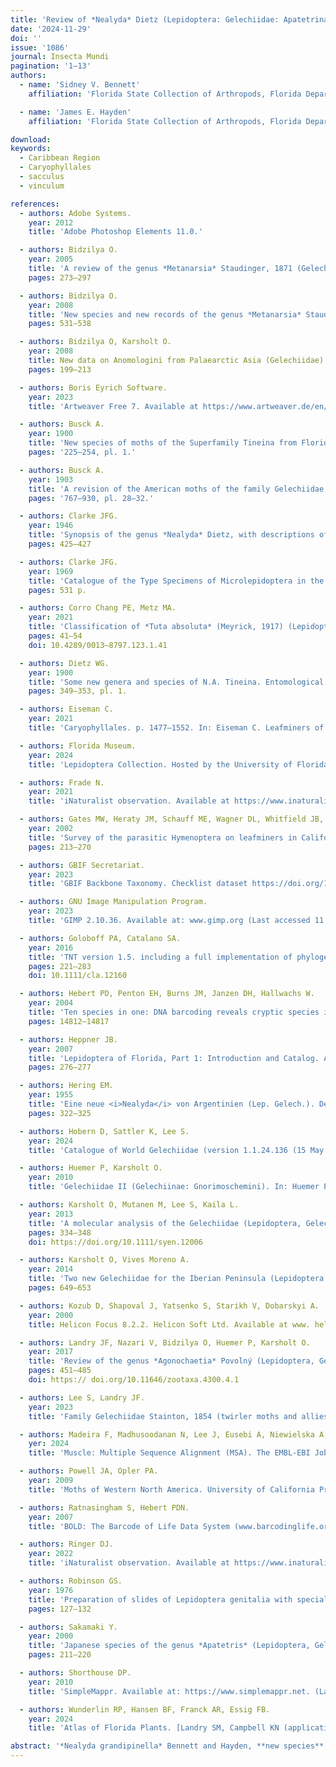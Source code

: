 ```yaml
---
title: 'Review of *Nealyda* Dietz (Lepidoptera: Gelechiidae: Apatetrinae) with description of a new species from the Florida Keys'
date: '2024-11-29'
doi: ''
issue: '1086'
journal: Insecta Mundi
pagination: '1–13'
authors:
  - name: 'Sidney V. Bennett'
    affiliation: 'Florida State Collection of Arthropods, Florida Department of Agriculture – Division of Plant Industry, 1911 SW 34th St., Gainesville, FL 32608 USA'

  - name: 'James E. Hayden'
    affiliation: 'Florida State Collection of Arthropods, Florida Department of Agriculture – Division of Plant Industry, 1911 SW 34th St., Gainesville, FL 32608 USA'

download:
keywords:
  - Caribbean Region
  - Caryophyllales
  - sacculus
  - vinculum

references:
  - authors: Adobe Systems.
    year: 2012
    title: 'Adobe Photoshop Elements 11.0.'

  - authors: Bidzilya O.
    year: 2005
    title: 'A review of the genus *Metanarsia* Staudinger, 1871 (Gelechiidae). Nota Lepidopterologica 27(4)'
    pages: 273–297

  - authors: Bidzilya O.
    year: 2008
    title: 'New species and new records of the genus *Metanarsia* Staudinger, 1871 (Lepidoptera: Gelechiidae). SHILAP Revista de Lepidopterología 36(144)'
    pages: 531–538

  - authors: Bidzilya O, Karsholt O.
    year: 2008
    title: New data on Anomologini from Palaearctic Asia (Gelechiidae). Nota Lepidopterologica 31(2)
    pages: 199–213

  - authors: Boris Eyrich Software.
    year: 2023
    title: 'Artweaver Free 7. Available at https://www.artweaver.de/en/help/217 (Last accessed 11 Oct 2024.)'

  - authors: Busck A.
    year: 1900
    title: 'New species of moths of the Superfamily Tineina from Florida. Proceedings of the United States National Museum 23(1208)'
    pages: '225–254, pl. 1.'

  - authors: Busck A.
    year: 1903
    title: 'A revision of the American moths of the family Gelechiidae, with descriptions of new species. Proceedings of the United States National Museum 25(1304)'
    pages: '767–930, pl. 28–32.'

  - authors: Clarke JFG.
    year: 1946
    title: 'Synopsis of the genus *Nealyda* Dietz, with descriptions of new species (Gelechiidae: Lepidoptera). Journal of the Washington Academy of Sciences 36(12)'
    pages: 425–427

  - authors: Clarke JFG.
    year: 1969
    title: 'Catalogue of the Type Specimens of Microlepidoptera in the British Museum (Natural History) described by Edward Meyrick. Vol. 7, Gelechiidae (D–Z). Trustees of the British Museum (Natural History); London.'
    pages: 531 p.

  - authors: Corro Chang PE, Metz MA.
    year: 2021
    title: 'Classification of *Tuta absoluta* (Meyrick, 1917) (Lepidoptera: Gelechiidae: Gelechiinae: Gnorimoschemini) based on cladistic analysis of morphology. Proceedings of the Entomological Society of Washington 123(1)'
    pages: 41–54
    doi: 10.4289/0013–8797.123.1.41

  - authors: Dietz WG.
    year: 1900
    title: 'Some new genera and species of N.A. Tineina. Entomological News and Proceedings of the Entomological Section 11(2)'
    pages: 349–353, pl. 1.

  - authors: Eiseman C.
    year: 2021
    title: 'Caryophyllales. p. 1477–1552. In: Eiseman C. Leafminers of North America. Second edition. Published by the author.'

  - authors: Florida Museum.
    year: 2024
    title: 'Lepidoptera Collection. Hosted by the University of Florida, Florida Museum of Natural History. Available at https://specifyportal.floridamuseum.ufl.edu/leps/ (Last accessed 7 Oct 2024.)'

  - authors: Frade N.
    year: 2021
    title: 'iNaturalist observation. Available at https://www.inaturalist.org/observations/102633671. (Last accessed 11 April 2024.)'

  - authors: Gates MW, Heraty JM, Schauff ME, Wagner DL, Whitfield JB, Wahl DB.
    year: 2002
    title: 'Survey of the parasitic Hymenoptera on leafminers in California. Journal of Hymenoptera Research 11(2)'
    pages: 213–270

  - authors: GBIF Secretariat.
    year: 2023
    title: 'GBIF Backbone Taxonomy. Checklist dataset https://doi.org/10.15468/39omei Accessed via GBIF. org on 11 April 2024.'

  - authors: GNU Image Manipulation Program.
    year: 2023
    title: 'GIMP 2.10.36. Available at: www.gimp.org (Last accessed 11 October 2024.)'

  - authors: Goloboff PA, Catalano SA.
    year: 2016
    title: 'TNT version 1.5. including a full implementation of phylogenetic morphometrics. Cladistics 32'
    pages: 221–283
    doi: 10.1111/cla.12160

  - authors: Hebert PD, Penton EH, Burns JM, Janzen DH, Hallwachs W.
    year: 2004
    title: 'Ten species in one: DNA barcoding reveals cryptic species in the neotropical skipper butterfly *Astraptes fulgerator*. Proceedings of the National Academy of Sciences 101'
    pages: 14812–14817

  - authors: Heppner JB.
    year: 2007
    title: 'Lepidoptera of Florida, Part 1: Introduction and Catalog. Arthropods of Florida and Neighboring Land Areas 17'
    pages: 276–277

  - authors: Hering EM.
    year: 1955
    title: 'Eine neue <i>Nealyda</i> von Argentinien (Lep. Gelech.). Deutsche Entomologische Zeitschrift 2(5)'
    pages: 322–325

  - authors: Hobern D, Sattler K, Lee S.
    year: 2024
    title: 'Catalogue of World Gelechiidae (version 1.1.24.136 (15 May 2024)). In: Bánki O., Roskov Y, Döring M, Ower G, Hernández Robles DR, Plata Corredor CA, Stjernegaard Jeppesen T, Örn A, Vandepitte L, Hobern D, Schalk P, DeWalt RE, Ma K, Miller J, Orrell T, Aalbu R, Abbott J, Adlard R, Aedo C, et al. Catalogue of Life (Annual Checklist 2024). Catalogue of Life, Amsterdam, Netherlands. https://doi.org/10.48580/dg6lk-4th. (Last accessed 9 July 2024.)'

  - authors: Huemer P, Karsholt O.
    year: 2010
    title: 'Gelechiidae II (Gelechiinae: Gnorimoschemini). In: Huemer P, Karsholt O, Nuss M (eds.). Microlepidoptera of Europe, Vol. 6. Apollo Books; Stenstrup. 586 p.Insecta Mundi 1086 · <b>13</b>'

  - authors: Karsholt O, Mutanen M, Lee S, Kaila L.
    year: 2013
    title: 'A molecular analysis of the Gelechiidae (Lepidoptera, Gelechioidea) with an interpretative grouping of its taxa. Systematic Entomology 38'
    pages: 334–348
    doi: https://doi.org/10.1111/syen.12006

  - authors: Karsholt O, Vives Moreno A.
    year: 2014
    title: 'Two new Gelechiidae for the Iberian Peninsula (Lepidoptera: Gelechiidae). SHILAP Revista de Lepidopterología 42(168)'
    pages: 649–653

  - authors: Kozub D, Shapoval J, Yatsenko S, Starikh V, Dobarskyi A.
    year: 2000
    title: Helicon Focus 8.2.2. Helicon Soft Ltd. Available at www. heliconsoft.com. (Last accessed 28 October 2024.)

  - authors: Landry JF, Nazari V, Bidzilya O, Huemer P, Karsholt O.
    year: 2017
    title: 'Review of the genus *Agonochaetia* Povolný (Lepidoptera, Gelechiidae), and description of a new genus and species from the Canary Islands. Zootaxa 4300(4)'
    pages: 451–485
    doi: https:// doi.org/10.11646/zootaxa.4300.4.1

  - authors: Lee S, Landry JF.
    year: 2023
    title: 'Family Gelechiidae Stainton, 1854 (twirler moths and allies). p. 137–152. In: Pohl GR, Nanz SR (eds.). Annotated Taxonomic Checklist of the Lepidoptera of North America, North of Mexico. Wedge Entomological Research Foundation; Bakersfield, California. xiv+580 p.'

  - authors: Madeira F, Madhusoodanan N, Lee J, Eusebi A, Niewielska A, Tivey ARN, Lopez R, Butcher S.
    yer: 2024
    title: 'Muscle: Multiple Sequence Alignment (MSA). The EMBL-EBI Job Dispatcher sequence analysis tools framework in 2024. Nucleic Acids Research 52(W1): W521–W525. Available at https://www.ebi.ac.uk/jdispatcher/msa/muscle. (Last accessed 11 July 2024.)'

  - authors: Powell JA, Opler PA.
    year: 2009
    title: 'Moths of Western North America. University of California Press; Berkeley, California. xiii+369 p.'

  - authors: Ratnasingham S, Hebert PDN.
    year: 2007
    title: 'BOLD: The Barcode of Life Data System (www.barcodinglife.org). Molecular Ecology Notes 7: 355–364. Available at www.boldsystems.org. (Last accessed 11 July 2024.)'

  - authors: Ringer DJ.
    year: 2022
    title: 'iNaturalist observation. Available at https://www.inaturalist.org/observations/116224535. (Last accessed 11 April 2024.)'

  - authors: Robinson GS.
    year: 1976
    title: 'Preparation of slides of Lepidoptera genitalia with special reference to the Microlepidoptera. Entomologist’s Gazette 27(2)'
    pages: 127–132

  - authors: Sakamaki Y.
    year: 2000
    title: 'Japanese species of the genus *Apatetris* (Lepidoptera, Gelechiidae). Tijdschrift Voor Entomologie 143'
    pages: 211–220

  - authors: Shorthouse DP.
    year: 2010
    title: 'SimpleMappr. Available at: https://www.simplemappr.net. (Last accessed 23 April 2024.)'

  - authors: Wunderlin RP, Hansen BF, Franck AR, Essig FB.
    year: 2024
    title: 'Atlas of Florida Plants. [Landry SM, Campbell KN (application development), USF Water Institute.] Institute for Systematic Botany, University of South Florida, Tampa. Available at: http://florida.plantatlas.usf.edu/. (Last accessed 30 May 2024.)'

abstract: '*Nealyda grandipinella* Bennett and Hayden, **new species**, is described from Big Pine Key, Florida, USA. Photographs of the adult and of male and female genitalia are provided for *N. grandipinella* and its congeners within the state of Florida. *Nealyda* Dietz (Lepidoptera: Gelechiidae) is provisionally transferred from Anomologinae to Apatetrinae based on characters of the genitalia. The homology and terminology of the processes arising from the vinculum of gelechiid genitalia are explored. The potential host plant of the new species is discussed, along with other undescribed species of *Nealyda*.'
---
```

